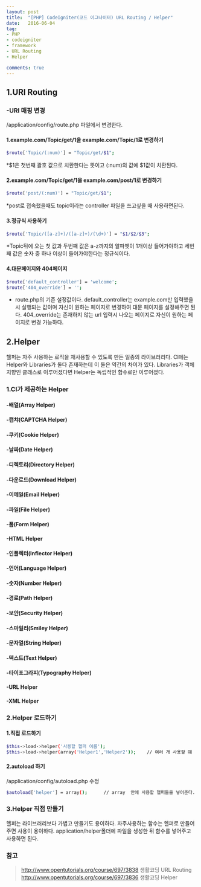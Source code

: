 ```yaml
---
layout: post
title:  "[PHP] CodeIgniter(코드 이그나이터) URL Routing / Helper"
date:   2016-06-04
tag:
- PHP
- codeigniter
- framework
- URL Routing
- Helper

comments: true
---
```


## 1.URI Routing

### -URI 매핑 변경
/application/config/route.php 파일에서 변경한다.

#### 1.example.com/Topic/get/1을 example.com/Topic/1로 변경하기
```bash
$route['Topic/(:num)'] = "Topic/get/$1";
```
*$1은 첫번째 괄호 값으로 치환한다는 뜻이고 (:num)의 값에 $1값이 치환된다.

#### 2.example.com/Topic/get/1을 example.com/post/1로 변경하기
```bash
$route['post/(:num)'] = "Topic/get/$1";
```
*post로 접속했을때도 topic이라는 controller 파일을 쓰고싶을 때 사용하면된다.

#### 3.정규식 사용하기
```bash
$route['Topic/([a-z]+)/([a-z]+)/(\d+)'] = "$1/$2/$3";
```
*Topic뒤에 오는 첫 값과 두번째 값은 a-z까지의 알파벳이 1개이상 들어가야하고 세번째 값은 숫자 중 하나 이상이 들어가야한다는 정규식이다.

#### 4.대문페이지와 404페이지
```bash
$route['default_controller'] = 'welcome';
$route['404_override'] = '';
```

* route.php의 기존 설정값이다. default_controller는 example.com만 입력했을 시 실행되는 값이며 자신이 원하는 페이지로 변경하여 대문 페이지를 설정해주면 된다. 404_override는 존재하지 않는 url 입력시 나오는 페이지로 자신이 원하는 페이지로 변경 가능하다.

## 2.Helper
헬퍼는 자주 사용하는 로직을 재사용할 수 있도록 만든 일종의 라이브러리다.
CI에는 Helper와 Libraries가 둘다 존재하는데 이 둘은 약간의 차이가 있다.
Libraries가 객체지향인 클래스로 이루어졌다면 Helper는 독립적인 함수로만 이루어졌다.

### 1.CI가 제공하는 Helper
#### -배열(Array Helper)
#### -캡챠(CAPTCHA Helper)
#### -쿠키(Cookie Helper)
#### -날짜(Date Helper)
#### -디렉토리(Directory Helper)
#### -다운로드(Download Helper)
#### -이메일(Email Helper)
#### -파일(File Helper)
#### -폼(Form Helper)
#### -HTML Helper
#### -인플렉터(Inflector Helper)
#### -언어(Language Helper)
#### -숫자(Number Helper)
#### -경로(Path Helper)
#### -보안(Security Helper)
#### -스마일리(Smiley Helper)
#### -문자열(String Helper)
#### -텍스트(Text Helper)
#### -타이포그라피(Typography Helper)
#### -URL Helper
#### -XML Helper

### 2.Helper 로드하기
#### 1.직접 로드하기
```bash
$this->load->helper('사용할 헬퍼 이름');
$this->load->helper(array('Helper1','Helper2'));	// 여러 개 사용할 떄
```

#### 2.autoload 하기
/application/config/autoload.php 수정

```bash
$autoload['helper'] = array(); 		// array  안에 사용할 헬퍼들을 넣어준다.
```

### 3.Helper 직접 만들기
헬퍼는 라이브러리보다 가볍고 만들기도 용이하다. 자주사용하는 함수는 헬퍼로 만들어주면 사용이 용이하다.
application/helper폴더에 파일을 생성한 뒤 함수를 넣어주고 사용하면 된다.

### 참고
> http://www.opentutorials.org/course/697/3838 생활코딩 URL Routing
> http://www.opentutorials.org/course/697/3836 생활코딩 Helper

